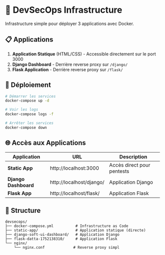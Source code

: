# 🚀 DevSecOps Infrastructure

Infrastructure simple pour déployer 3 applications avec Docker.

## 📋 Applications

1. **Application Statique** (HTML/CSS) - Accessible directement sur le port 3000
2. **Django Dashboard** - Derrière reverse proxy sur `/django/`
3. **Flask Application** - Derrière reverse proxy sur `/flask/`

## 🚀 Déploiement

```bash
# Démarrer les services
docker-compose up -d

# Voir les logs
docker-compose logs -f

# Arrêter les services
docker-compose down
```

## 🌐 Accès aux Applications

| Application | URL | Description |
|-------------|-----|-------------|
| **Static App** | http://localhost:3000 | Accès direct pour pentests |
| **Django Dashboard** | http://localhost/django/ | Application Django |
| **Flask App** | http://localhost/flask/ | Application Flask |

## 📁 Structure

```
devsecops/
├── docker-compose.yml          # Infrastructure as Code
├── static-app/                 # Application statique (directe)
├── django-soft-ui-dashboard/   # Application Django
├── flask-datta-1752138310/     # Application Flask
└── nginx/
    └── nginx.conf             # Reverse proxy simpl
``` 